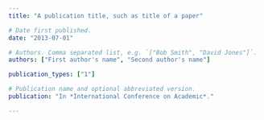 ```yaml
---
title: "A publication title, such as title of a paper"

# Date first published.
date: "2013-07-01"

# Authors. Comma separated list, e.g. `["Bob Smith", "David Jones"]`.
authors: ["First author's name", "Second author's name"]

publication_types: ["1"]

# Publication name and optional abbreviated version.
publication: "In *International Conference on Academic*."

---
```


